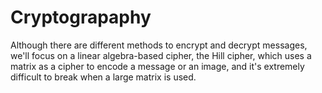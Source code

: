 # Cryptograpaphy
Although there are different methods to encrypt and decrypt messages, we'll focus on a linear algebra-based cipher, the Hill cipher, which uses a matrix as a cipher to encode a message or an image, and it's extremely difficult to break when a large matrix is used.
